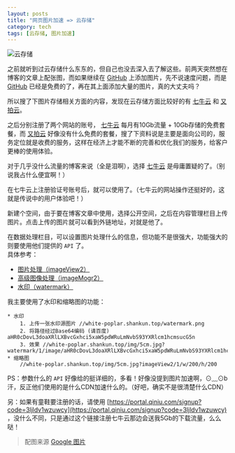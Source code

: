 ```yaml
---
layout: posts
title: "网页图片加速 => 云存储"
category: tech
tags: [云存储, 图片加速]
---
```


![云存储](//white-poplar.shankun.top/posts/img/Cloud-Storage-Services.jpg)

之前就听到过云存储什么东东的，但自己也没去深入去了解这些。前两天突然想在博客的文章上配张图，而如果继续在 [GitHub](https://github.com/ "GitHub") 上添加图片，先不说速度问题，而是 [GitHub](https://github.com/ "GitHub") 已经是免费的了，再在其上面添加大量的图片，真的大丈夫吗？

所以搜了下图片存储相关方面的内容，发现在云存储方面比较好的有 [七牛云](http://www.qiniu.com/ "七牛云") 和 [又拍云](https://www.upyun.com/index.html "又拍云")。
<!--break-->
之后分别注册了两个网站的账号， [七牛云](http://www.qiniu.com/ "七牛云") 每月有10Gb流量 + 10Gb存储的免费套餐，而 [又拍云](https://www.upyun.com/index.html "又拍云") 好像没有什么免费的套餐，搜了下资料说是主要是面向公司的，服务定位就是收费的服务，这样在经济上才能不断的完善和优化我们的服务，给客户更棒的使用体验。

对于几乎没什么流量的博客来说（全是泪啊），选择 [七牛云](http://www.qiniu.com/ "七牛云") 是毋庸置疑的了。（别说我占什么便宜啊！）

在七牛云上注册验证号账号后，就可以使用了。（七牛云的网站操作还挺好的，这就是传说中的用户体验吧！）

新建个空间，由于要在博客文章中使用，选择公开空间，之后在内容管理栏目上传图片。点击上传的图片就可以看到外链地址，对就是他了。

在数据处理栏目，可以设置图片处理什么的信息，但功能不是很强大，功能强大的则要使用他们提供的 `API` 了。  
具体参考：

* [图片处理（imageView2）](http://developer.qiniu.com/docs/v6/api/reference/fop/image/imageview2.html "图片处理（imageView2）")
* [高级图像处理（imageMogr2）](http://developer.qiniu.com/docs/v6/api/reference/fop/image/imagemogr2.html "高级图像处理（imageMogr2）")
* [水印（watermark）](http://developer.qiniu.com/docs/v6/api/reference/fop/image/watermark.html "水印（watermark）")

我主要使用了水印和缩略图的功能：

	* 水印
		1. 上传一张水印源图片 //white-poplar.shankun.top/watermark.png
		2. 将路径经过Base64编码 (请百度) aHR0cDovL3doaXRlLXBvcGxhci5xaW5pdWRuLmNvbS93YXRlcm1hcmsucG5n
		3. 效果 //white-poplar.shankun.top/img/5cm.jpg?watermark/1/image/aHR0cDovL3doaXRlLXBvcGxhci5xaW5pdWRuLmNvbS93YXRlcm1hcmsucG5n/dissolve/50/gravity/SouthEast/dx/5/dy/5
	* 缩略图
		//white-poplar.shankun.top/img/5cm.jpg?imageView2/1/w/200/h/200

PS：参数什么的 `API` 好像给的挺详细的，多看！好像没提到图片加速啊，⊙﹏⊙b汗，反正他们使用的是什么CDN加速什么的。（好吧，确实不是很清楚什么CDN）

另：如果有童鞋要注册的话，请使用 [https://portal.qiniu.com/signup?code=3ljldv1wzuwcy](https://portal.qiniu.com/signup?code=3ljldv1wzuwcy) ，没什么不同，只是通过这个链接注册七牛云那边会送我5Gb的下载流量，么么哒！

>配图来源 [Google 图片](https://www.google.com.hk/imghp?hl=zh-CN "Google 图片") 